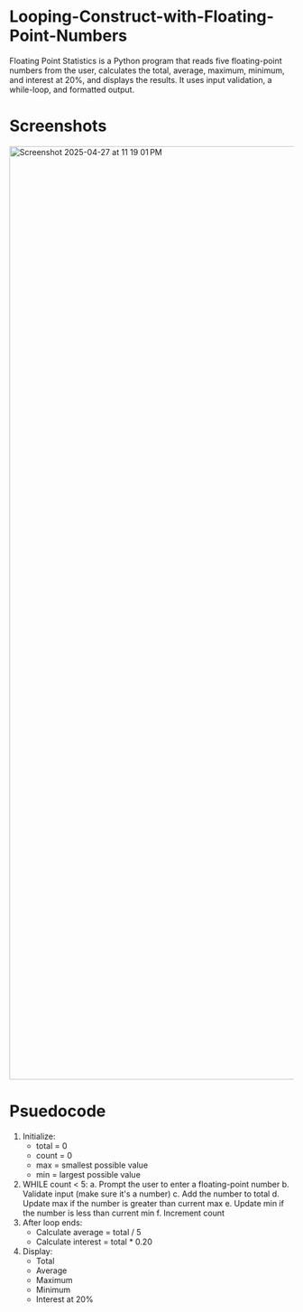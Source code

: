 # Looping-Construct-with-Floating-Point-Numbers
Floating Point Statistics is a Python program that reads five floating-point numbers from the user, calculates the total, average, maximum, minimum, and interest at 20%, and displays the results. It uses input validation, a while-loop, and formatted output.

# Screenshots
<img width="1655" alt="Screenshot 2025-04-27 at 11 19 01 PM" src="https://github.com/user-attachments/assets/13110bd9-315a-4b6d-b9ff-b3a8c889ebee" />

# Psuedocode

1. Initialize:
    - total = 0
    - count = 0
    - max = smallest possible value
    - min = largest possible value
2. WHILE count < 5:
    a. Prompt the user to enter a floating-point number
    b. Validate input (make sure it's a number)
    c. Add the number to total
    d. Update max if the number is greater than current max
    e. Update min if the number is less than current min
    f. Increment count
3. After loop ends:
    - Calculate average = total / 5
    - Calculate interest = total * 0.20
4. Display:
    - Total
    - Average
    - Maximum
    - Minimum
    - Interest at 20%
